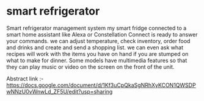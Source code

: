 # smart refrigerator
Smart refrigerator management system
my smart fridge connected to a smart home assistant like Alexa or Constellation Connect is ready to answer your commands. we can adjust temperature, check inventory, order food and drinks and create and send a shopping list. we can even ask what recipes will work with the items you have on hand if you are stumped on what to make for dinner. Some models have multimedia features so that they can play music or video on the screen on the front of the unit.

 

  Abstract link :- 
    https://docs.google.com/document/d/1Kf3uCpQkaSgNRhXyKCON1QWSDPwNNzU0vWnwLd_ZF5U/edit?usp=sharing
